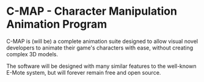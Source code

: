 # C-MAP - Character Manipulation Animation Program

C-MAP is (will be) a complete animation suite designed to allow visual novel developers to animate their game's characters with ease, without creating complex 3D models.

The software will be designed with many similar features to the well-known E-Mote system, but will forever remain free and open source.
